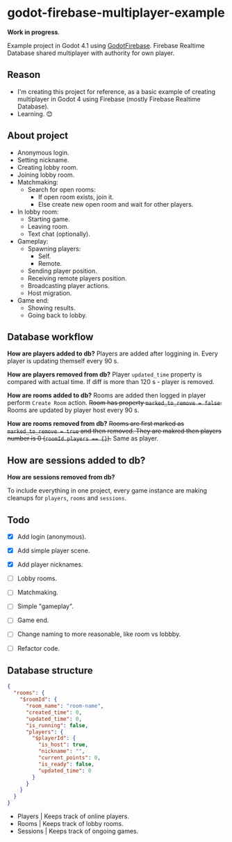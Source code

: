 # godot-firebase-multiplayer-example

**Work in progress**.

Example project in Godot 4.1 using [GodotFirebase](https://github.com/GodotNuts/GodotFirebase).
Firebase Realtime Database shared multiplayer with authority for own player.

## Reason

- I'm creating this project for reference, as a basic example of creating multiplayer in Godot 4 using Firebase (mostly Firebase Realtime Database).
- Learning. 😊



## About project

- Anonymous login.
- Setting nickname.
- Creating lobby room.
- Joining lobby room.
- Matchmaking:
	- Search for open rooms:
		- If open room exists, join it.
		- Else create new open room and wait for other players.
- In lobby room:
	- Starting game.
	- Leaving room.
	- Text chat (optionally).
- Gameplay:
	- Spawning players:
		- Self.
		- Remote.
	- Sending player position.
	- Receiving remote players position.
	- Broadcasting player actions.
	- Host migration.
- Game end:
	- Showing results.
	- Going back to lobby.

## Database workflow

**How are players added to db?**
Players are added after loggining in. Every player is updating themself every 90 s.

**How are players removed from db?**
Player `updated_time` property is compared with actual time. If diff is more than 120 s - player is removed.

**How are rooms added to db?**
Rooms are added then logged in player perform `Create Room` action. ~~Room has property `marked_to_remove = false`.~~ Rooms are updated by player host every 90 s.

**How are rooms removed from db?**
~~Rooms are first marked as `marked_to_remove = true` and then removed. They are makred then players number is 0 (`roomId.players == {}`).~~
Same as player.

**How are sessions added to db?**
-

**How are sessions removed from db?**

To include everything in one project, every game instance are making cleanups for `players`, `rooms` and `sessions`.


## Todo

- [x] Add login (anonymous).
- [x] Add simple player scene.
- [x] Add player nicknames.
- [ ] Lobby rooms.
- [ ] Matchmaking.
- [ ] Simple "gameplay".
- [ ] Game end.
- [ ] Change naming to more reasonable, like room vs lobbby.
- [ ] Refactor code.


## Database structure

```json
{
  "rooms": {
	"$roomId": {
	  "room_name": "room-name",
	  "created_time": 0,
	  "updated_time": 0,
	  "is_running": false,
	  "players": {
		"$playerId": {
		  "is_host": true,
		  "nickname": "",
		  "current_points": 0,
		  "is_ready": false,
		  "updated_time": 0
		}
	  }
	}
  }
}
```

- Players | Keeps track of online players.
- Rooms | Keeps track of lobby rooms.
- Sessions | Keeps track of ongoing games.

